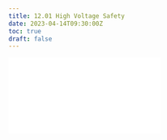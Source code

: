 ```yaml
---
title: 12.01 High Voltage Safety
date: 2023-04-14T09:30:00Z
toc: true
draft: false
---
```


![Link to included file content](../../../../electronics/high-voltage-safety.md)
